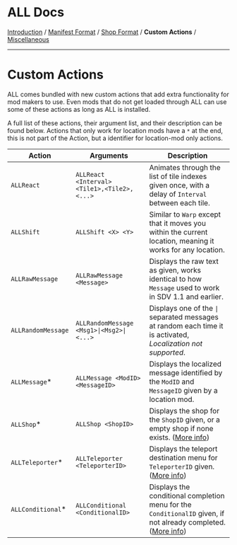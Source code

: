 ﻿ALL Docs
==============
[Introduction](Introduction.md) / [Manifest Format](Manifest.md) / [Shop Format](Shop.md) / **Custom Actions** / [Miscellaneous](Misc.md)

---------------------------------------------------------------------------------------------------------
Custom Actions
==============
ALL comes bundled with new custom actions that add extra functionality for mod makers to use.
Even mods that do not get loaded through ALL can use some of these actions as long as ALL is installed.

A full list of these actions, their argument list, and their description can be found below.
Actions that only work for location mods have a `*` at the end, this is not part of the Action, but a identifier for location-mod only actions.

| Action              | Arguments                                   | Description                                                                                                                  |
|---------------------|---------------------------------------------|------------------------------------------------------------------------------------------------------------------------------|
| `ALLReact`          | `ALLReact <Interval> <Tile1>,<Tile2>,<...>` | Animates through the list of tile indexes given once, with a delay of `Interval` between each tile.                          |
| `ALLShift`          | `ALLShift <X> <Y>`                          | Similar to `Warp` except that it moves you within the current location, meaning it works for any location.                   |
| `ALLRawMessage`     | `ALLRawMessage <Message>`                   | Displays the raw text as given, works identical to how `Message` used to work in SDV 1.1 and earlier.                        |
| `ALLRandomMessage`  | `ALLRandomMessage <Msg1>\|<Msg2>\|<...>`    | Displays one of the `\|` separated messages at random each time it is activated, *Localization not supported*.               |
| `ALLMessage`*       | `ALLMessage <ModID> <MessageID>`            | Displays the localized message identified by the `ModID` and `MessageID` given by a location mod.                            |
| `ALLShop`*          | `ALLShop <ShopID>`                          | Displays the shop for the `ShopID` given, or a empty shop if none exists. ([More info](Shop.md))                             |
| `ALLTeleporter`*    | `ALLTeleporter <TeleporterID>`              | Displays the teleport destination menu for `TeleporterID` given. ([More info](Manifest.md))                                  |
| `ALLConditional`*   | `ALLConditional <ConditionalID>`            | Displays the conditional completion menu for the `ConditionalID` given, if not already completed. ([More info](Manifest.md)) |